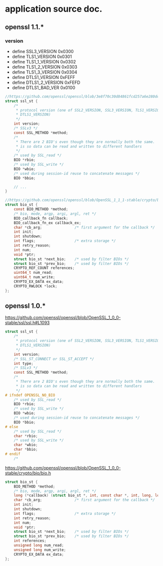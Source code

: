 # application source doc.

## openssl 1.1.*
### version
* define SSL3_VERSION                    0x0300
* define TLS1_VERSION                    0x0301
* define TLS1_1_VERSION                  0x0302
* define TLS1_2_VERSION                  0x0303
* define TLS1_3_VERSION                  0x0304
* define DTLS1_VERSION                   0xFEFF
* define DTLS1_2_VERSION                 0xFEFD
* define DTLS1_BAD_VER                   0x0100

```c
//https://github.com/openssl/openssl/blob/3e8f70c30d84861fcd257a6e280dc49e104eb145/ssl/ssl_local.h#L1068
struct ssl_st {
    /*
     * protocol version (one of SSL2_VERSION, SSL3_VERSION, TLS1_VERSION,
     * DTLS1_VERSION)
     */
    int version;
    /* SSLv3 */
    const SSL_METHOD *method;
    /*
     * There are 2 BIO's even though they are normally both the same.  This
     * is so data can be read and written to different handlers
     */
    /* used by SSL_read */
    BIO *rbio;
    /* used by SSL_write */
    BIO *wbio;
    /* used during session-id reuse to concatenate messages */
    BIO *bbio;

    // ...
}

//https://github.com/openssl/openssl/blob/OpenSSL_1_1_1-stable/crypto/bio/bio_local.h
struct bio_st {
    const BIO_METHOD *method;
    /* bio, mode, argp, argi, argl, ret */
    BIO_callback_fn callback;
    BIO_callback_fn_ex callback_ex;
    char *cb_arg;               /* first argument for the callback */
    int init;
    int shutdown;
    int flags;                  /* extra storage */
    int retry_reason;
    int num;
    void *ptr;
    struct bio_st *next_bio;    /* used by filter BIOs */
    struct bio_st *prev_bio;    /* used by filter BIOs */
    CRYPTO_REF_COUNT references;
    uint64_t num_read;
    uint64_t num_write;
    CRYPTO_EX_DATA ex_data;
    CRYPTO_RWLOCK *lock;
};
```


## openssl  1.0.*
https://github.com/openssl/openssl/blob/OpenSSL_1_0_0-stable/ssl/ssl.h#L1093
```c
struct ssl_st {
    /*
     * protocol version (one of SSL2_VERSION, SSL3_VERSION, TLS1_VERSION,
     * DTLS1_VERSION)
     */
    int version;
    /* SSL_ST_CONNECT or SSL_ST_ACCEPT */
    int type;
    /* SSLv3 */
    const SSL_METHOD *method;
    /*
     * There are 2 BIO's even though they are normally both the same.  This
     * is so data can be read and written to different handlers
     */
# ifndef OPENSSL_NO_BIO
    /* used by SSL_read */
    BIO *rbio;
    /* used by SSL_write */
    BIO *wbio;
    /* used during session-id reuse to concatenate messages */
    BIO *bbio;
# else
    /* used by SSL_read */
    char *rbio;
    /* used by SSL_write */
    char *wbio;
    char *bbio;
# endif
    /*
```


https://github.com/openssl/openssl/blob/OpenSSL_1_0_0-stable/crypto/bio/bio.h
```c
struct bio_st {
    BIO_METHOD *method;
    /* bio, mode, argp, argi, argl, ret */
    long (*callback) (struct bio_st *, int, const char *, int, long, long);
    char *cb_arg;               /* first argument for the callback */
    int init;
    int shutdown;
    int flags;                  /* extra storage */
    int retry_reason;
    int num;
    void *ptr;
    struct bio_st *next_bio;    /* used by filter BIOs */
    struct bio_st *prev_bio;    /* used by filter BIOs */
    int references;
    unsigned long num_read;
    unsigned long num_write;
    CRYPTO_EX_DATA ex_data;
};
```
